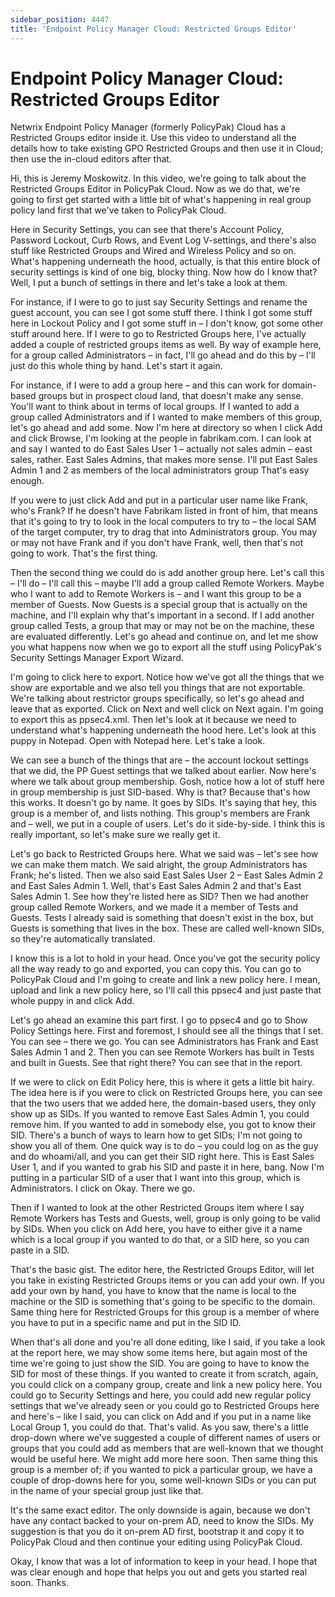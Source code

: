 ```yaml
---
sidebar_position: 4447
title: 'Endpoint Policy Manager Cloud: Restricted Groups Editor'
---
```


# Endpoint Policy Manager Cloud: Restricted Groups Editor

Netwrix Endpoint Policy Manager (formerly PolicyPak) Cloud has a Restricted Groups editor inside it. Use this video to understand all the details how to take existing GPO Restricted Groups and then use it in Cloud; then use the in-cloud editors after that.

Hi, this is Jeremy Moskowitz. In this video, we're going to talk about the Restricted Groups Editor in PolicyPak Cloud. Now as we do that, we're going to first get started with a little bit of what's happening in real group policy land first that we've taken to PolicyPak Cloud.

Here in Security Settings, you can see that there's Account Policy, Password Lockout, Curb Rows, and Event Log V-settings, and there's also stuff like Restricted Groups and Wired and Wireless Policy and so on. What's happening underneath the hood, actually, is that this entire block of security settings is kind of one big, blocky thing. Now how do I know that? Well, I put a bunch of settings in there and let's take a look at them.

For instance, if I were to go to just say Security Settings and rename the guest account, you can see I got some stuff there. I think I got some stuff here in Lockout Policy and I got some stuff in – I don't know, got some other stuff around here. If I were to go to Restricted Groups here, I've actually added a couple of restricted groups items as well. By way of example here, for a group called Administrators – in fact, I'll go ahead and do this by – I'll just do this whole thing by hand. Let's start it again.

For instance, if I were to add a group here – and this can work for domain-based groups but in prospect cloud land, that doesn't make any sense. You'll want to think about in terms of local groups. If I wanted to add a group called Administrators and if I wanted to make members of this group, let's go ahead and add some. Now I'm here at directory so when I click Add and click Browse, I'm looking at the people in fabrikam.com. I can look at and say I wanted to do East Sales User 1 – actually not sales admin – east sales, rather. East Sales Admins, that makes more sense. I'll put East Sales Admin 1 and 2 as members of the local administrators group That's easy enough.

If you were to just click Add and put in a particular user name like Frank, who's Frank? If he doesn't have Fabrikam listed in front of him, that means that it's going to try to look in the local computers to try to – the local SAM of the target computer, try to drag that into Administrators group. You may or may not have Frank and if you don't have Frank, well, then that's not going to work. That's the first thing.

Then the second thing we could do is add another group here. Let's call this – I'll do – I'll call this – maybe I'll add a group called Remote Workers. Maybe who I want to add to Remote Workers is – and I want this group to be a member of Guests. Now Guests is a special group that is actually on the machine, and I'll explain why that's important in a second. If I add another group called Tests, a group that may or may not be on the machine, these are evaluated differently. Let's go ahead and continue on, and let me show you what happens now when we go to export all the stuff using PolicyPak's Security Settings Manager Export Wizard.

I'm going to click here to export. Notice how we've got all the things that we show are exportable and we also tell you things that are not exportable. We're talking about restrictor groups specifically, so let's go ahead and leave that as exported. Click on Next and well click on Next again. I'm going to export this as ppsec4.xml. Then let's look at it because we need to understand what's happening underneath the hood here. Let's look at this puppy in Notepad. Open with Notepad here. Let's take a look.

We can see a bunch of the things that are – the account lockout settings that we did, the PP Guest settings that we talked about earlier. Now here's where we talk about group membership. Gosh, notice how a lot of stuff here in group membership is just SID-based. Why is that? Because that's how this works. It doesn't go by name. It goes by SIDs. It's saying that hey, this group is a member of, and lists nothing. This group's members are Frank and – well, we put in a couple of users. Let's do it side-by-side. I think this is really important, so let's make sure we really get it.

Let's go back to Restricted Groups here. What we said was – let's see how we can make them match. We said alright, the group Administrators has Frank; he's listed. Then we also said East Sales User 2 – East Sales Admin 2 and East Sales Admin 1. Well, that's East Sales Admin 2 and that's East Sales Admin 1. See how they're listed here as SID? Then we had another group called Remote Workers, and we made it a member of Tests and Guests. Tests I already said is something that doesn't exist in the box, but Guests is something that lives in the box. These are called well-known SIDs, so they're automatically translated.

I know this is a lot to hold in your head. Once you've got the security policy all the way ready to go and exported, you can copy this. You can go to PolicyPak Cloud and I'm going to create and link a new policy here. I mean, upload and link a new policy here, so I'll call this ppsec4 and just paste that whole puppy in and click Add.

Let's go ahead an examine this part first. I go to ppsec4 and go to Show Policy Settings here. First and foremost, I should see all the things that I set. You can see – there we go. You can see Administrators has Frank and East Sales Admin 1 and 2. Then you can see Remote Workers has built in Tests and built in Guests. See that right there? You can see that in the report.

If we were to click on Edit Policy here, this is where it gets a little bit hairy. The idea here is if you were to click on Restricted Groups here, you can see that the two users that we added here, the domain-based users, they only show up as SIDs. If you wanted to remove East Sales Admin 1, you could remove him. If you wanted to add in somebody else, you got to know their SID. There's a bunch of ways to learn how to get SIDs; I'm not going to show you all of them. One quick way is to do – you could log on as the guy and do whoami/all, and you can get their SID right here. This is East Sales User 1, and if you wanted to grab his SID and paste it in here, bang. Now I'm putting in a particular SID of a user that I want into this group, which is Administrators. I click on Okay. There we go.

Then if I wanted to look at the other Restricted Groups item where I say Remote Workers has Tests and Guests, well, group is only going to be valid by SIDs. When you click on Add here, you have to either give it a name which is a local group if you wanted to do that, or a SID here, so you can paste in a SID.

That's the basic gist. The editor here, the Restricted Groups Editor, will let you take in existing Restricted Groups items or you can add your own. If you add your own by hand, you have to know that the name is local to the machine or the SID is something that's going to be specific to the domain. Same thing here for Restricted Groups for this group is a member of where you have to put in a specific name and put in the SID ID.

When that's all done and you're all done editing, like I said, if you take a look at the report here, we may show some items here, but again most of the time we're going to just show the SID. You are going to have to know the SID for most of these things. If you wanted to create it from scratch, again, you could click on a company group, create and link a new policy here. You could go to Security Settings and here, you could add new regular policy settings that we've already seen or you could go to Restricted Groups here and here's – like I said, you can click on Add and if you put in a name like Local Group 1, you could do that. That's valid. As you saw, there's a little drop-down where we've suggested a couple of different names of users or groups that you could add as members that are well-known that we thought would be useful here. We might add more here soon. Then same thing this group is a member of; if you wanted to pick a particular group, we have a couple of drop-downs here for you, some well-known SIDs or you can put in the name of your special group just like that.

It's the same exact editor. The only downside is again, because we don't have any contact backed to your on-prem AD, need to know the SIDs. My suggestion is that you do it on-prem AD first, bootstrap it and copy it to PolicyPak Cloud and then continue your editing using PolicyPak Cloud.

Okay, I know that was a lot of information to keep in your head. I hope that was clear enough and hope that helps you out and gets you started real soon. Thanks.
